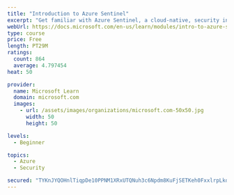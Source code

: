 ```yaml
---
title: "Introduction to Azure Sentinel"
excerpt: "Get familiar with Azure Sentinel, a cloud-native, security information and event management (SIEM) service."
webUrl: https://docs.microsoft.com/en-us/learn/modules/intro-to-azure-sentinel/
type: course
price: Free
length: PT29M
ratings:
  count: 864
  average: 4.797454
heat: 50

provider:
  name: Microsoft Learn
  domain: microsoft.com
  images:
    - url: /assets/images/organizations/microsoft.com-50x50.jpg
      width: 50
      height: 50

levels:
  - Beginner

topics:
  - Azure
  - Security

secured: "TYKnJYQOHnlTiqpDe10PPNM1XRxUTQNuh3c6Npdm8KuFjSETKeh0FxxlrpLkdWvpwrvi0ZSN0VqddwAv2tsryzB8ZkqGTR+x74w10wv5fnDAWNJw3ArGSd760k5JXNkaDgpXC72RzEWK+/tk0UaJM6lQGv4RorcCCdVpvdpdbEZh7OQy3uVmkWXpIwBpnDZabHzGjQG/yMXeI65D93N2EHcGcIdLiXM8v1i7pY5TbPaTkPsQWIuRotMzo0HpprYd+tX/Z66iOYtBW8q8Bx6bybJay+a/W5iBQnOtPL1ZbjC50knBWyKGAPjWtFTDm48WFL0UWmf3v1OIcyg+NRKW82W4g1u/6+Zv15r7TF86KjedUffI47LzMafGb1JW14s+QMd3N7+Pkb6lfqdZGjLPOduL56feAOW6YrS+jDR0jhc=;CWWAovU8UOb6xIBXJkNRcA=="
---
```


